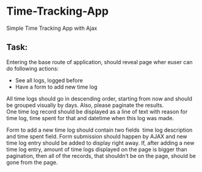 # Time-Tracking-App
Simple Time Tracking App with Ajax
## Task:
Entering the base route of application, should reveal page wher euser can do following actions:
* See all logs, logged before
* Have a form to add new time log 

All time logs should go in descending order, starting from now and should be grouped visually by days. Also, please paginate the results.  
One time log record should be displayed as a line of text with reason for time log, time spent for that and datetime when this log was made. 
 
Form to add a new time log should contain two fields ­ time log description and time spent field. Form submission should happen by AJAX and new time log entry should be added to display right away. If, after adding a new time log entry, amount of time logs displayed on the page is bigger than pagination, then all of the records, that shouldn’t be on the page, should be gone from the page. 
